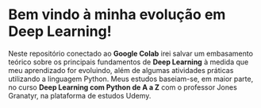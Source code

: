 # Bem vindo à minha evolução em Deep Learning!
Neste repositório conectado ao **Google Colab** irei salvar um embasamento teórico sobre os principais fundamentos de **Deep Learning** à medida que meu aprendizado for evoluindo, além de algumas atividades práticas utilizando a linguagem Python. Meus estudos baseiam-se, em maior parte, no curso **Deep Learning com Python de A a Z** com o professor Jones Granatyr, na plataforma de estudos Udemy.


